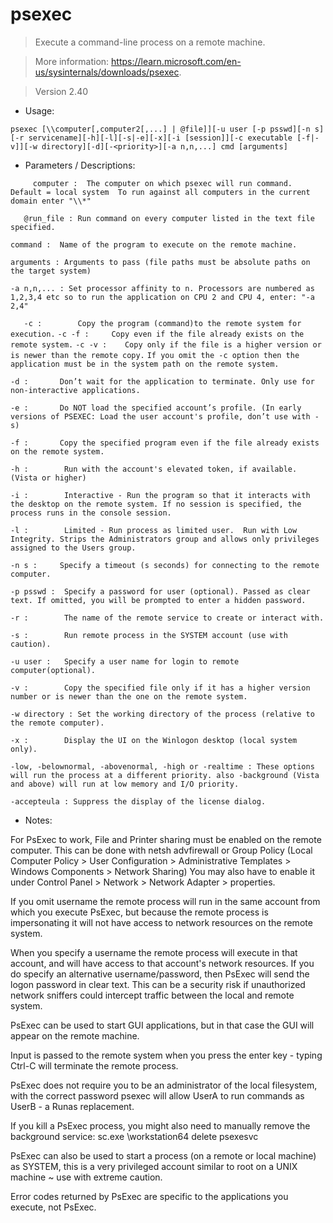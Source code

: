 # psexec

> Execute a command-line process on a remote machine.

> More information: <https://learn.microsoft.com/en-us/sysinternals/downloads/psexec>.

> Version 2.40

- Usage:

`psexec [\\computer[,computer2[,...] | @file]][-u user [-p psswd][-n s][-r servicename][-h][-l][-s|-e][-x][-i [session]][-c executable [-f|-v]][-w directory][-d][-<priority>][-a n,n,...] cmd [arguments]`

- Parameters / Descriptions:

`     computer :  The computer on which psexec will run command. Default = local system 
              To run against all computers in the current domain enter "\\*"`
               
`   @run_file : Run command on every computer listed in the text file specified.`

   `command :  Name of the program to execute on the remote machine.`

   `arguments : Arguments to pass (file paths must be absolute paths on the target system)`

   `-a n,n,... : Set processor affinity to n. Processors are numbered as 1,2,3,4 etc
              so to run the application on CPU 2 and CPU 4, enter: "-a 2,4"`

`   -c :        Copy the program (command)to the remote system for execution.`
   `-c -f :     Copy even if the file already exists on the remote system.`
   `-c -v :    Copy only if the file is a higher version or is newer than the remote copy.`
       `If you omit the -c option then the application must be in the system path on the remote system.`

   `-d :       Don’t wait for the application to terminate.
              Only use for non-interactive applications.`

   `-e :       Do NOT load the specified account’s profile.
              (In early versions of PSEXEC: Load the user account's profile, don’t use with -s)`

   `-f :       Copy the specified program even if the file already exists on the remote system.`

   `-h :        Run with the account's elevated token, if available. (Vista or higher)`

   `-i :        Interactive - Run the program so that it interacts with the desktop on the remote system.
              If no session is specified, the process runs in the console session.`

   `-l :        Limited - Run process as limited user.  Run with Low Integrity.
              Strips the Administrators group and allows only privileges assigned to the Users group.`

   `-n s :     Specify a timeout (s seconds) for connecting to the remote computer.`

   `-p psswd :  Specify a password for user (optional). Passed as clear text.
              If omitted, you will be prompted to enter a hidden password.`

   `-r :        The name of the remote service to create or interact with.`

   `-s :        Run remote process in the SYSTEM account (use with caution).`

   `-u user :   Specify a user name for login to remote computer(optional).`

   `-v :        Copy the specified file only if it has a higher version number or is newer
              than the one on the remote system.`

   `-w directory : Set the working directory of the process (relative to the remote computer).`

   `-x :        Display the UI on the Winlogon desktop (local system only).`

   `-low, -belownormal, -abovenormal, -high or -realtime :
              These options will run the process at a different priority.
              also -background (Vista and above) will run at low memory and I/O priority.`

   `-accepteula : Suppress the display of the license dialog.`

- Notes:

For PsExec to work, File and Printer sharing must be enabled on the remote computer. This can be done with netsh advfirewall or Group Policy (Local Computer Policy > User Configuration > Administrative Templates > Windows Components > Network Sharing)
You may also have to enable it under Control Panel > Network > Network Adapter > properties.

If you omit username the remote process will run in the same account from which you execute PsExec, but because the remote process is impersonating it will not have access to network resources on the remote system.

When you specify a username the remote process will execute in that account, and will have access to that account's network resources. If you do specify an alternative username/password, then PsExec will send the logon password in clear text. This can be a security risk if unauthorized network sniffers could intercept traffic between the local and remote system.

PsExec can be used to start GUI applications, but in that case the GUI will appear on the remote machine.

Input is passed to the remote system when you press the enter key - typing Ctrl-C will terminate the remote process.

PsExec does not require you to be an administrator of the local filesystem, with the correct password psexec will allow UserA to run commands as UserB - a Runas replacement.

If you kill a PsExec process, you might also need to manually remove the background service:
sc.exe \\workstation64 delete psexesvc

PsExec can also be used to start a process (on a remote or local machine) as SYSTEM, this is a very privileged account similar to root on a UNIX machine ~ use with extreme caution.

Error codes returned by PsExec are specific to the applications you execute, not PsExec.


